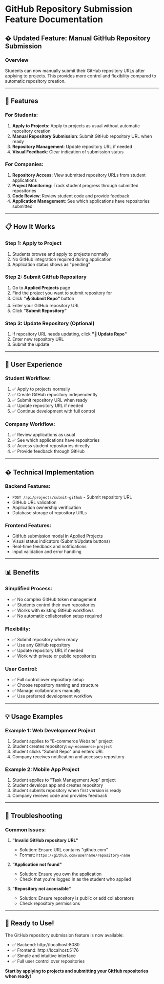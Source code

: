 # GitHub Repository Submission Feature Documentation

## � **Updated Feature: Manual GitHub Repository Submission**

### **Overview**
Students can now manually submit their GitHub repository URLs after applying to projects. This provides more control and flexibility compared to automatic repository creation.

---

## **🚀 Features**

### **For Students:**
1. **Apply to Projects**: Apply to projects as usual without automatic repository creation
2. **Manual Repository Submission**: Submit GitHub repository URL when ready
3. **Repository Management**: Update repository URL if needed
4. **Visual Feedback**: Clear indication of submission status

### **For Companies:**
1. **Repository Access**: View submitted repository URLs from student applications
2. **Project Monitoring**: Track student progress through submitted repositories
3. **Code Review**: Review student code and provide feedback
4. **Application Management**: See which applications have repositories submitted

---

## **📋 How It Works**

### **Step 1: Apply to Project**
1. Students browse and apply to projects normally
2. No GitHub integration required during application
3. Application status shows as "pending"

### **Step 2: Submit GitHub Repository**
1. Go to **Applied Projects** page
2. Find the project you want to submit repository for
3. Click **"📤 Submit Repo"** button
4. Enter your GitHub repository URL
5. Click **"Submit Repository"**

### **Step 3: Update Repository (Optional)**
1. If repository URL needs updating, click **"🐙 Update Repo"**
2. Enter new repository URL
3. Submit the update

---

## **🎯 User Experience**

### **Student Workflow:**
1. ✅ Apply to projects normally
2. ✅ Create GitHub repository independently
3. ✅ Submit repository URL when ready
4. ✅ Update repository URL if needed
5. ✅ Continue development with full control

### **Company Workflow:**
1. ✅ Review applications as usual
2. ✅ See which applications have repositories
3. ✅ Access student repositories directly
4. ✅ Provide feedback through GitHub

---

## **� Technical Implementation**

### **Backend Features:**
- `POST /api/projects/submit-github` - Submit repository URL
- GitHub URL validation
- Application ownership verification
- Database storage of repository URLs

### **Frontend Features:**
- GitHub submission modal in Applied Projects
- Visual status indicators (Submit/Update buttons)
- Real-time feedback and notifications
- Input validation and error handling

---

## **📊 Benefits**

### **Simplified Process:**
- ✅ No complex GitHub token management
- ✅ Students control their own repositories
- ✅ Works with existing GitHub workflows
- ✅ No automatic collaboration setup required

### **Flexibility:**
- ✅ Submit repository when ready
- ✅ Use any GitHub repository
- ✅ Update repository URL if needed
- ✅ Work with private or public repositories

### **User Control:**
- ✅ Full control over repository setup
- ✅ Choose repository naming and structure
- ✅ Manage collaborators manually
- ✅ Use preferred development workflow

---

## **💡 Usage Examples**

### **Example 1: Web Development Project**
1. Student applies to "E-commerce Website" project
2. Student creates repository: `my-ecommerce-project`
3. Student clicks "Submit Repo" and enters URL
4. Company receives notification and accesses repository

### **Example 2: Mobile App Project**
1. Student applies to "Task Management App" project
2. Student develops app and creates repository
3. Student submits repository when first version is ready
4. Company reviews code and provides feedback

---

## **🚨 Troubleshooting**

### **Common Issues:**

1. **"Invalid GitHub repository URL"**
   - Solution: Ensure URL contains "github.com"
   - Format: `https://github.com/username/repository-name`

2. **"Application not found"**
   - Solution: Ensure you own the application
   - Check that you're logged in as the student who applied

3. **"Repository not accessible"**
   - Solution: Ensure repository is public or add collaborators
   - Check repository permissions

---

## **🎊 Ready to Use!**

The GitHub repository submission feature is now available:
- ✅ Backend: http://localhost:8080
- ✅ Frontend: http://localhost:5176
- ✅ Simple and intuitive interface
- ✅ Full user control over repositories

**Start by applying to projects and submitting your GitHub repositories when ready!**
